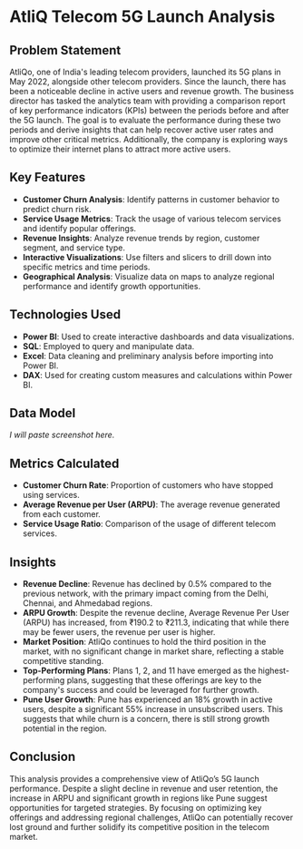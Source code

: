 
# AtliQ Telecom 5G Launch Analysis

## Problem Statement
AtliQo, one of India's leading telecom providers, launched its 5G plans in May 2022, alongside other telecom providers. Since the launch, there has been a noticeable decline in active users and revenue growth. The business director has tasked the analytics team with providing a comparison report of key performance indicators (KPIs) between the periods before and after the 5G launch. The goal is to evaluate the performance during these two periods and derive insights that can help recover active user rates and improve other critical metrics. Additionally, the company is exploring ways to optimize their internet plans to attract more active users.

## Key Features
- **Customer Churn Analysis**: Identify patterns in customer behavior to predict churn risk.
- **Service Usage Metrics**: Track the usage of various telecom services and identify popular offerings.
- **Revenue Insights**: Analyze revenue trends by region, customer segment, and service type.
- **Interactive Visualizations**: Use filters and slicers to drill down into specific metrics and time periods.
- **Geographical Analysis**: Visualize data on maps to analyze regional performance and identify growth opportunities.

## Technologies Used
- **Power BI**: Used to create interactive dashboards and data visualizations.
- **SQL**: Employed to query and manipulate data.
- **Excel**: Data cleaning and preliminary analysis before importing into Power BI.
- **DAX**: Used for creating custom measures and calculations within Power BI.

## Data Model
*I will paste screenshot here.*

## Metrics Calculated
- **Customer Churn Rate**: Proportion of customers who have stopped using services.
- **Average Revenue per User (ARPU)**: The average revenue generated from each customer.
- **Service Usage Ratio**: Comparison of the usage of different telecom services.

## Insights
- **Revenue Decline**: Revenue has declined by 0.5% compared to the previous network, with the primary impact coming from the Delhi, Chennai, and Ahmedabad regions.
- **ARPU Growth**: Despite the revenue decline, Average Revenue Per User (ARPU) has increased, from ₹190.2 to ₹211.3, indicating that while there may be fewer users, the revenue per user is higher.
- **Market Position**: AtliQo continues to hold the third position in the market, with no significant change in market share, reflecting a stable competitive standing.
- **Top-Performing Plans**: Plans 1, 2, and 11 have emerged as the highest-performing plans, suggesting that these offerings are key to the company's success and could be leveraged for further growth.
- **Pune User Growth**: Pune has experienced an 18% growth in active users, despite a significant 55% increase in unsubscribed users. This suggests that while churn is a concern, there is still strong growth potential in the region.

## Conclusion
This analysis provides a comprehensive view of AtliQo’s 5G launch performance. Despite a slight decline in revenue and user retention, the increase in ARPU and significant growth in regions like Pune suggest opportunities for targeted strategies. By focusing on optimizing key offerings and addressing regional challenges, AtliQo can potentially recover lost ground and further solidify its competitive position in the telecom market.
